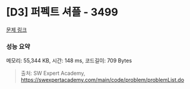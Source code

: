 # [D3] 퍼펙트 셔플 - 3499 

[문제 링크](https://swexpertacademy.com/main/code/problem/problemDetail.do?contestProbId=AWGsRbk6AQIDFAVW) 

### 성능 요약

메모리: 55,344 KB, 시간: 148 ms, 코드길이: 709 Bytes



> 출처: SW Expert Academy, https://swexpertacademy.com/main/code/problem/problemList.do